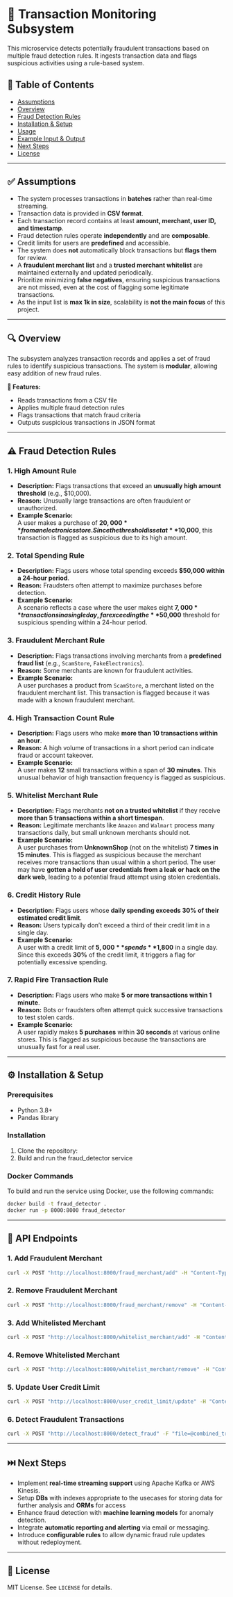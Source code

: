 # 🚀 Transaction Monitoring Subsystem

This microservice detects potentially fraudulent transactions based on multiple fraud detection rules. It ingests transaction data and flags suspicious activities using a rule-based system.

## 📂 Table of Contents
- [Assumptions](#assumptions)
- [Overview](#overview)
- [Fraud Detection Rules](#fraud-detection-rules)
- [Installation & Setup](#installation--setup)
- [Usage](#usage)
- [Example Input & Output](#example-input--output)
- [Next Steps](#next-steps)
- [License](#license)

---

## ✅ Assumptions

- The system processes transactions in **batches** rather than real-time streaming.
- Transaction data is provided in **CSV format**.
- Each transaction record contains at least **amount, merchant, user ID, and timestamp**.
- Fraud detection rules operate **independently** and are **composable**.
- Credit limits for users are **predefined** and accessible.
- The system does **not** automatically block transactions but **flags them** for review.
- A **fraudulent merchant list** and a **trusted merchant whitelist** are maintained externally and updated periodically.
- Prioritize minimizing **false negatives**, ensuring suspicious transactions are not missed, even at the cost of flagging some legitimate transactions.
- As the input list is **max 1k in size**, scalability is **not the main focus** of this project.

---

## 🔍 Overview

The subsystem analyzes transaction records and applies a set of fraud rules to identify suspicious transactions. The system is **modular**, allowing easy addition of new fraud rules.

**🚀 Features:**
- Reads transactions from a CSV file
- Applies multiple fraud detection rules
- Flags transactions that match fraud criteria
- Outputs suspicious transactions in JSON format

---

## ⚠️ Fraud Detection Rules

### **1. High Amount Rule**
   - **Description:** Flags transactions that exceed an **unusually high amount threshold** (e.g., $10,000).
   - **Reason:** Unusually large transactions are often fraudulent or unauthorized.
   - **Example Scenario:**  
     A user makes a purchase of **$20,000** from an electronics store. Since the threshold is set at **$10,000**, this transaction is flagged as suspicious due to its high amount.

### **2. Total Spending Rule**
   - **Description:** Flags users whose total spending exceeds **$50,000 within a 24-hour period**.
   - **Reason:** Fraudsters often attempt to maximize purchases before detection.
   - **Example Scenario:**  
    A scenario reflects a case where the user makes eight **$7,000** transactions in a single day, far exceeding the **$50,000** threshold for suspicious spending within a 24-hour period.

### **3. Fraudulent Merchant Rule**
   - **Description:** Flags transactions involving merchants from a **predefined fraud list** (e.g., `ScamStore`, `FakeElectronics`).
   - **Reason:** Some merchants are known for fraudulent activities.
   - **Example Scenario:**  
     A user purchases a product from `ScamStore`, a merchant listed on the fraudulent merchant list. This transaction is flagged because it was made with a known fraudulent merchant.

### **4. High Transaction Count Rule**
   - **Description:** Flags users who make **more than 10 transactions within an hour**.
   - **Reason:** A high volume of transactions in a short period can indicate fraud or account takeover.
   - **Example Scenario:**  
     A user makes **12** small transactions within a span of **30 minutes**. This unusual behavior of high transaction frequency is flagged as suspicious.

### **5. Whitelist Merchant Rule**
   - **Description:** Flags merchants **not on a trusted whitelist** if they receive **more than 5 transactions within a short timespan**.
   - **Reason:** Legitimate merchants like `Amazon` and `Walmart` process many transactions daily, but small unknown merchants should not.
   - **Example Scenario:**  
     A user purchases from **UnknownShop** (not on the whitelist) **7 times in 15 minutes**. This is flagged as suspicious because the merchant receives more transactions than usual within a short period. The user may have **gotten a hold of user credentials from a leak or hack on the dark web**, leading to a potential fraud attempt using stolen credentials.

### **6. Credit History Rule**
   - **Description:** Flags users whose **daily spending exceeds 30% of their estimated credit limit**.
   - **Reason:** Users typically don’t exceed a third of their credit limit in a single day.
   - **Example Scenario:**  
     A user with a credit limit of **$5,000** spends **$1,800** in a single day. Since this exceeds **30%** of the credit limit, it triggers a flag for potentially excessive spending.

### **7. Rapid Fire Transaction Rule**
   - **Description:** Flags users who make **5 or more transactions within 1 minute**.
   - **Reason:** Bots or fraudsters often attempt quick successive transactions to test stolen cards.
   - **Example Scenario:**  
     A user rapidly makes **5 purchases** within **30 seconds** at various online stores. This is flagged as suspicious because the transactions are unusually fast for a real user.

---

## ⚙️ Installation & Setup

### **Prerequisites**
- Python 3.8+
- Pandas library

### **Installation**
1. Clone the repository:
2. Build and run the fraud_detector service 

### **Docker Commands**
To build and run the service using Docker, use the following commands:

```bash
docker build -t fraud_detector .
docker run -p 8000:8000 fraud_detector
```

---

## 🔗 API Endpoints

### **1. Add Fraudulent Merchant**
```bash
curl -X POST "http://localhost:8000/fraud_merchant/add" -H "Content-Type: application/json" -d '{"merchant_name": "ScamStore"}'
```

### **2. Remove Fraudulent Merchant**
```bash
curl -X POST "http://localhost:8000/fraud_merchant/remove" -H "Content-Type: application/json" -d '{"merchant_name": "ScamStore"}'
```

### **3. Add Whitelisted Merchant**
```bash
curl -X POST "http://localhost:8000/whitelist_merchant/add" -H "Content-Type: application/json" -d '{"merchant_name": "Amazon"}'
```

### **4. Remove Whitelisted Merchant**
```bash
curl -X POST "http://localhost:8000/whitelist_merchant/remove" -H "Content-Type: application/json" -d '{"merchant_name": "Amazon"}'
```

### **5. Update User Credit Limit**
```bash
curl -X POST "http://localhost:8000/user_credit_limit/update" -H "Content-Type: application/json" -d '{"user_id": "12345", "credit_limit": 10000}'
```

### **6. Detect Fraudulent Transactions**
```bash
curl -X POST "http://localhost:8000/detect_fraud" -F "file=@combined_transactions.csv"
```

---


## ⏭️ Next Steps

- Implement **real-time streaming support** using Apache Kafka or AWS Kinesis.
- Setup **DBs** with indexes appropriate to the usecases for storing data for further analysis and **ORMs** for access
- Enhance fraud detection with **machine learning models** for anomaly detection.
- Integrate **automatic reporting and alerting** via email or messaging.
- Introduce **configurable rules** to allow dynamic fraud rule updates without redeployment.

---

## 📜 License

MIT License. See `LICENSE` for details.
